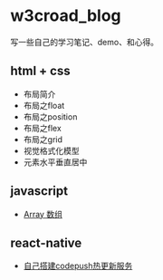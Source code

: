 # w3croad_blog

写一些自己的学习笔记、demo、和心得。

## html + css

- 布局简介
- 布局之float
- 布局之position
- 布局之flex
- 布局之grid
- 视觉格式化模型
- 元素水平垂直居中

## javascript

- [Array 数组](javascript/Array.md)

## react-native

- [自己搭建codepush热更新服务](react-native/codepush.md)
